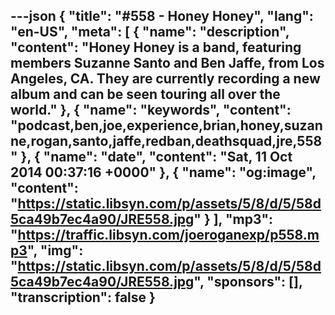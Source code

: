 ---json
{
  "title": "#558 - Honey Honey",
  "lang": "en-US",
  "meta": [
    {
      "name": "description",
      "content": "Honey Honey is a band, featuring members Suzanne Santo and Ben Jaffe, from Los Angeles, CA. They are currently recording a new album and can be seen touring all over the world."
    },
    {
      "name": "keywords",
      "content": "podcast,ben,joe,experience,brian,honey,suzanne,rogan,santo,jaffe,redban,deathsquad,jre,558"
    },
    {
      "name": "date",
      "content": "Sat, 11 Oct 2014 00:37:16 +0000"
    },
    {
      "name": "og:image",
      "content": "https://static.libsyn.com/p/assets/5/8/d/5/58d5ca49b7ec4a90/JRE558.jpg"
    }
  ],
  "mp3": "https://traffic.libsyn.com/joeroganexp/p558.mp3",
  "img": "https://static.libsyn.com/p/assets/5/8/d/5/58d5ca49b7ec4a90/JRE558.jpg",
  "sponsors": [],
  "transcription": false
}
---
<episode-header />

<timemark seconds="0" />

<transcribe-call-to-action />

<episode-footer />